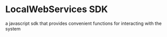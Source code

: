 # LocalWebServices SDK
a javascript sdk that provides convenient functions for interacting with the system